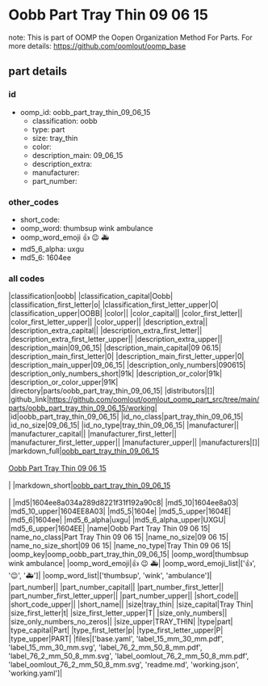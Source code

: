 # Oobb Part Tray Thin 09 06 15  

note: This is part of OOMP the Oopen Organization Method For Parts. For more details: https://github.com/oomlout/oomp_base

##  part details





### id
* oomp_id: oobb_part_tray_thin_09_06_15
  * classification: oobb
  * type: part
  * size: tray_thin
  * color: 
  * description_main: 09_06_15
  * description_extra: 
  * manufacturer: 
  * part_number: 

### other_codes
* short_code: 
* oomp_word: thumbsup wink ambulance
* oomp_word_emoji :thumbsup: :wink: :ambulance:
* md5_6_alpha: uxgu
* md5_6: 1604ee

### all codes 
|classification|oobb|
|classification_capital|Oobb|
|classification_first_letter|o|
|classification_first_letter_upper|O|
|classification_upper|OOBB|
|color||
|color_capital||
|color_first_letter||
|color_first_letter_upper||
|color_upper||
|description_extra||
|description_extra_capital||
|description_extra_first_letter||
|description_extra_first_letter_upper||
|description_extra_upper||
|description_main|09_06_15|
|description_main_capital|09 06.15|
|description_main_first_letter|0|
|description_main_first_letter_upper|0|
|description_main_upper|09_06_15|
|description_only_numbers|090615|
|description_only_numbers_short|91k|
|description_or_color|91k|
|description_or_color_upper|91K|
|directory|parts/oobb_part_tray_thin_09_06_15|
|distributors|[]|
|github_link|https://github.com/oomlout/oomlout_oomp_part_src/tree/main/parts/oobb_part_tray_thin_09_06_15/working|
|id|oobb_part_tray_thin_09_06_15|
|id_no_class|part_tray_thin_09_06_15|
|id_no_size|09_06_15|
|id_no_type|tray_thin_09_06_15|
|manufacturer||
|manufacturer_capital||
|manufacturer_first_letter||
|manufacturer_first_letter_upper||
|manufacturer_upper||
|manufacturers|[]|
|markdown_full|[oobb_part_tray_thin_09_06_15](https://github.com/oomlout/oomlout_oomp_part_src/tree/main/parts/oobb_part_tray_thin_09_06_15/working)<br>[](https://github.com/oomlout/oomlout_oomp_part_src/tree/main/parts/oobb_part_tray_thin_09_06_15/working)<br>[Oobb Part Tray Thin 09 06 15](https://github.com/oomlout/oomlout_oomp_part_src/tree/main/parts/oobb_part_tray_thin_09_06_15/working)<br><br>|
|markdown_short|[oobb_part_tray_thin_09_06_15](https://github.com/oomlout/oomlout_oomp_part_src/tree/main/parts/oobb_part_tray_thin_09_06_15/working)<br><br>|
|md5|1604ee8a034a289d8221f31f192a90c8|
|md5_10|1604ee8a03|
|md5_10_upper|1604EE8A03|
|md5_5|1604e|
|md5_5_upper|1604E|
|md5_6|1604ee|
|md5_6_alpha|uxgu|
|md5_6_alpha_upper|UXGU|
|md5_6_upper|1604EE|
|name|Oobb Part Tray Thin 09 06 15|
|name_no_class|Part Tray Thin 09 06 15|
|name_no_size|09 06 15|
|name_no_size_short|09 06 15|
|name_no_type|Tray Thin 09 06 15|
|oomp_key|oomp_oobb_part_tray_thin_09_06_15|
|oomp_word|thumbsup wink ambulance|
|oomp_word_emoji|:thumbsup: :wink: :ambulance:|
|oomp_word_emoji_list|[':thumbsup:', ':wink:', ':ambulance:']|
|oomp_word_list|['thumbsup', 'wink', 'ambulance']|
|part_number||
|part_number_capital||
|part_number_first_letter||
|part_number_first_letter_upper||
|part_number_upper||
|short_code||
|short_code_upper||
|short_name||
|size|tray_thin|
|size_capital|Tray Thin|
|size_first_letter|t|
|size_first_letter_upper|T|
|size_only_numbers||
|size_only_numbers_no_zeros||
|size_upper|TRAY_THIN|
|type|part|
|type_capital|Part|
|type_first_letter|p|
|type_first_letter_upper|P|
|type_upper|PART|
|files|['base.yaml', 'label_15_mm_30_mm.pdf', 'label_15_mm_30_mm.svg', 'label_76_2_mm_50_8_mm.pdf', 'label_76_2_mm_50_8_mm.svg', 'label_oomlout_76_2_mm_50_8_mm.pdf', 'label_oomlout_76_2_mm_50_8_mm.svg', 'readme.md', 'working.json', 'working.yaml']|
